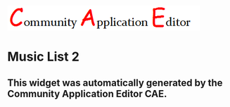 ![CAE](https://github.com/GHProjectsTest/frontendComponent-6/blob/gh-pages/img/logo.png)  

Music List 2
===================


This widget was automatically generated by the Community Application Editor CAE.  
---------------
